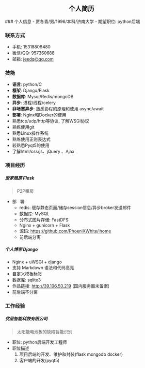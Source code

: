 <center><h2>个人简历</h2></center>  
### 个人信息   
- 贾冬青/男/1996/本科/济南大学  
- 期望职位: python后端  

### 联系方式  
- 手机: 15318808480  
- 微信/QQ: 957360688  
- 邮箱: jeedq@qq.com  

### 技能  

- **语言**: python/C  
- **框架**: Django/Flask  
- **数据库**: Mysql/Redis/mongoDB  
- **异步**: 进程/线程/celery  
- **非堵塞异步**: 熟悉协程的原理和使用 async/await  
- **部署**: Nginx和Docker的使用  
- 熟悉tcp/udp/http等协议, 了解WSGI协议  
- 熟练使用git  
- 熟悉Linux操作系统  
- 熟练使用正则表达式  
- 较熟悉Pyqt5的使用  
- 了解html/css/js、jQuery 、Ajax

### 项目经历   
##### 爱家租房 Flask
> P2P租房
- 部 &nbsp; 署: 
  - redis: 缓存静态页面/储存session信息/异步broker发送邮件  
  - 数据库: MySQL
  - 分布式图片存储: FastDFS
  - Nginx + gunicorn + Flask
  - 源码: https://github.com/PhoeniXWhite/ihome
  - 前后端分离

##### 个人博客 Django
- Nginx + uWSGI + django  
- 支持 Markdown 语法和代码高亮   
- 自定义模板标签  
- 数据库: sqlite3  
- 作品链接: http://39.106.50.219 (国内服务器未备案)  
- 前后端不分离  

### 工作经验  
##### 优层智能科技有限公司  
> 太阳能电池板的缺陷智能识别  

- 职位: python后端开发工程师  
- 职位描述  
    1. 项目后端的开发、维护和封装(flask mongodb docker)  
    2. 客户端的开发(pyqt5)  
